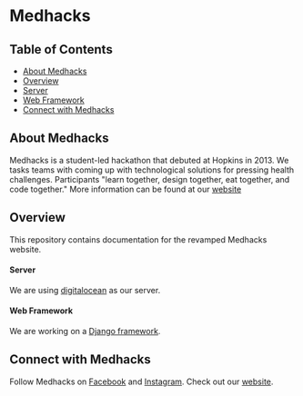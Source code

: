 # Medhacks

## Table of Contents
 * [About Medhacks](#about-medhacks)
 * [Overview](#overview)
  * [Server](#server)
  * [Web Framework](#web-framework)
 * [Connect with Medhacks](#connect_with_medhacks)
 
## About Medhacks

Medhacks is a student-led hackathon that debuted at Hopkins in 2013. 
We tasks teams with coming up with technological solutions for pressing health challenges.
Participants "learn together, design together, eat together, and code together."
More information can be found at our [website](http://medhacks.org/)

## Overview
This repository contains documentation for the revamped Medhacks website.

#### Server
We are using [digitalocean](https://www.digitalocean.com/) as our server.

#### Web Framework
We are working on a [Django framework](https://www.djangoproject.com/).

## Connect with Medhacks
Follow Medhacks on [Facebook](https://www.facebook.com/medhacks/?ref=br_rs/) and [Instagram](https://www.instagram.com/medhacks/). Check out our [website](http://medhacks.org/).

